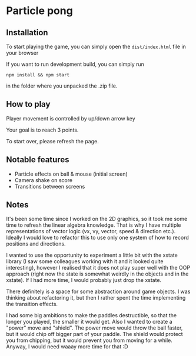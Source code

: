 # Particle pong

## Installation 

To start playing the game, you can simply open the `dist/index.html` file in your browser

If you want to run development build, you can simply run


`npm install && npm start` 

in the folder where you unpacked the .zip file.

## How to play

Player movement is controlled by up/down arrow key

Your goal is to reach 3 points.

To start over, please refresh the page. 


## Notable features
* Particle effects on ball & mouse (initial screen)
* Camera shake on score
* Transitions between screens

## Notes
It's been some time since I worked on the 2D graphics, so it took me some time to refresh the linear algebra knowledge.
That is why I have multiple representations of vector logic (vx, vy, vector, speed & direction etc.). Ideally I would love to refactor this
to use only one system of how to record positions and directions.

I wanted to use the opportunity to experiment a little bit with the xstate library (I saw some colleagues working with it and it looked quite interesting), 
however I realised that it does not play super well with the OOP approach (right now the state is somewhat 
weirdly in the objects and in the xstate). If I had more time, I would probably just drop the xstate.

There definitely is a space for some abstraction around game objects. I was thinking about refactoring it, but then I rather spent the time 
implementing the transition effects.

I had some big ambitions to make the paddles destructible, so that the longer you played, the smaller it would get.
Also I wanted to create a "power" move and "shield". The power move would throw the ball faster, but it would chip off bigger part of your paddle.
The shield would protect you from chipping, but it would prevent you from moving for a while. Anyway, I would need waaay more time for that :D 

